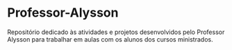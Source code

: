 # Professor-Alysson
Repositório dedicado às atividades e projetos desenvolvidos pelo Professor Alysson para trabalhar em aulas com os alunos dos cursos ministrados.
